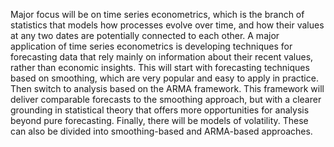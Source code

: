 Major focus will be on time series econometrics, which is the branch of statistics that models
how processes evolve over time, and how their values at any two dates are potentially connected to
each other. A major application of time series econometrics is developing techniques for forecasting
data that rely mainly on information about their recent values, rather than economic insights.
This will start with forecasting techniques based on smoothing, which are very popular and easy to
apply in practice. Then switch to analysis based on the ARMA framework. This framework will
deliver comparable forecasts to the smoothing approach, but with a clearer grounding in statistical
theory that offers more opportunities for analysis beyond pure forecasting. Finally, there will be
models of volatility. These can also be divided into smoothing-based and ARMA-based approaches.
